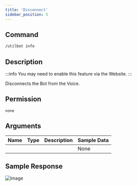 ```yaml
---
title: 'Disconnect'
sidebar_position: 5
---
```


## Command
```txt
/utilbot info
```

## Description
:::info
You may need to enable this feature via the Website.
:::

Disconnects the Bot from the Voice.

## Permission
`none`

## Arguments
| Name | Type | Description | Sample Data |
| ---- | ---- | ----------- | ----------- |
|  |  |  | None |

## Sample Response
![Image](https://cdn.utilbot.co/Discord_BYyE14gOvM.png)
